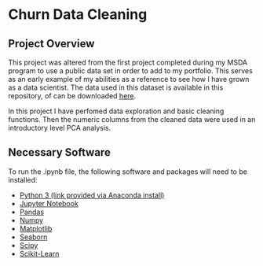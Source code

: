 # Churn Data Cleaning

## Project Overview

This project was altered from the first project completed during my MSDA program to use a public data set in order to add to my portfolio.  This serves as an early example of my abilities as a reference to see how I have grown as a data scientist.  The data used in this dataset is available in this repository, of can be downloaded [here](https://community.ibm.com/accelerators/catalog/content/Telco-customer-churn).

In this project I have perfomed data exploration and basic cleaning functions.  Then the numeric columns from the cleaned data were used in an introductory level PCA analysis.

## Necessary Software

To run the .ipynb file, the following software and packages will need to be installed:

* [Python 3 (link provided via Anaconda install)](https://www.anaconda.com/products/individual)
* [Jupyter Notebook](https://jupyter.org/install)
* [Pandas](https://pandas.pydata.org/docs/getting_started/install.html)
* [Numpy](https://numpy.org/install/)
* [Matplotlib](https://matplotlib.org/3.1.1/users/installing.html)
* [Seaborn](https://seaborn.pydata.org/installing.html)
* [Scipy](https://anaconda.org/anaconda/scipy)
* [Scikit-Learn](https://anaconda.org/anaconda/scikit-learn)
